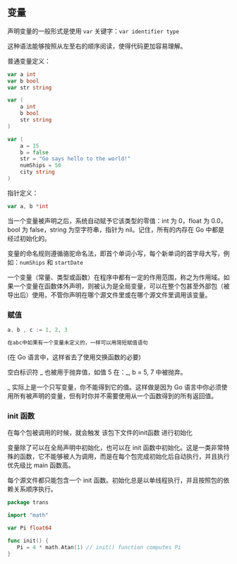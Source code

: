 ## 变量

 声明变量的一般形式是使用 `var` 关键字：`var identifier type` 

 这种语法能够按照从左至右的顺序阅读，使得代码更加容易理解。 

普通变量定义：

```go
var a int
var b bool
var str string
```

```go
var (
    a int
    b bool
    str string
)
```

```go
var (
    a = 15
    b = false
    str = "Go says hello to the world!"
    numShips = 50
    city string
)
```



指针定义：

```go
var a, b *int


```

当一个变量被声明之后，系统自动赋予它该类型的零值：int 为 0，float 为 0.0，bool 为 false，string 为空字符串，指针为 nil。记住，所有的内存在 Go 中都是经过初始化的。

 变量的命名规则遵循骆驼命名法，即首个单词小写，每个新单词的首字母大写，例如：`numShips` 和 `startDate` 

一个变量（常量、类型或函数）在程序中都有一定的作用范围，称之为作用域。如果一个变量在函数体外声明，则被认为是全局变量，可以在整个包甚至外部包（被导出后）使用，不管你声明在哪个源文件里或在哪个源文件里调用该变量。



### 赋值

```go
a, b , c := 1, 2, 3

在abc中如果有一个变量未定义的，一样可以用简短赋值语句
```

(在 Go 语言中，这样省去了使用交换函数的必要)

空白标识符 _ 也被用于抛弃值，如值 5 在：_, b = 5, 7 中被抛弃。

_ 实际上是一个只写变量，你不能得到它的值。这样做是因为 Go 语言中你必须使用所有被声明的变量，但有时你并不需要使用从一个函数得到的所有返回值。



### init 函数

在每个包被调用的时候，就会触发 该包下文件的init函数 进行初始化

变量除了可以在全局声明中初始化，也可以在 init 函数中初始化。这是一类非常特殊的函数，它不能够被人为调用，而是在每个包完成初始化后自动执行，并且执行优先级比 main 函数高。

每个源文件都只能包含一个 init 函数。初始化总是以单线程执行，并且按照包的依赖关系顺序执行。

```go
package trans

import "math"

var Pi float64

func init() {
   Pi = 4 * math.Atan(1) // init() function computes Pi
}
```

